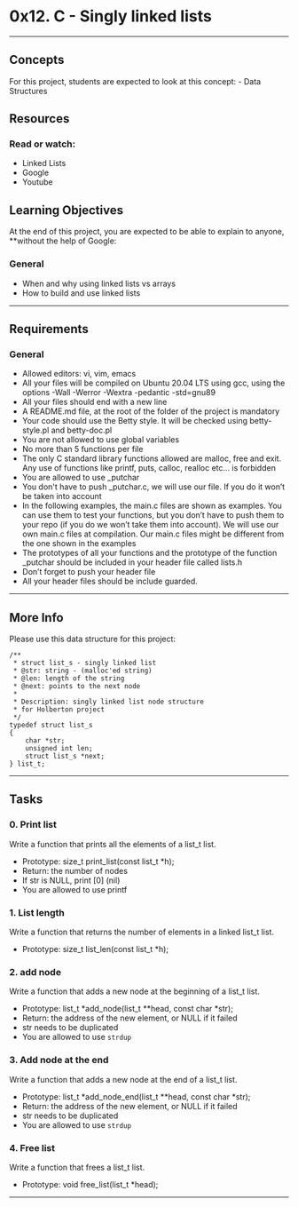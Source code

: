 # 0x12. C - Singly linked lists

***********************************************************************************

## Concepts
For this project, students are expected to look at this concept:
	- Data Structures
## Resources
### Read or watch:
 - Linked Lists
 - Google
 - Youtube

## Learning Objectives
At the end of this project, you are expected to be able to explain to anyone, **without the help of Google:
### General
 - When and why using linked lists vs arrays
 - How to build and use linked lists

***********************************************************************************

## Requirements
### General
 - Allowed editors: vi, vim, emacs
 - All your files will be compiled on Ubuntu 20.04 LTS using gcc, using the options -Wall -Werror -Wextra -pedantic -std=gnu89
 - All your files should end with a new line
 - A README.md file, at the root of the folder of the project is mandatory
 - Your code should use the Betty style. It will be checked using betty-style.pl and betty-doc.pl
 - You are not allowed to use global variables
 - No more than 5 functions per file
 - The only C standard library functions allowed are malloc, free and exit. Any use of functions like printf, puts, calloc, realloc etc… is forbidden
 - You are allowed to use _putchar
 - You don't have to push _putchar.c, we will use our file. If you do it won’t be taken into account
 - In the following examples, the main.c files are shown as examples. You can use them to test your functions, but you don’t have to push them to your repo (if you do we won’t take them into account). We will use our own main.c files at compilation. Our main.c files might be different from the one shown in the examples
 - The prototypes of all your functions and the prototype of the function _putchar should be included in your header file called lists.h
 - Don’t forget to push your header file
 - All your header files should be include guarded.


***********************************************************************************


## More Info
Please use this data structure for this project:
```
/**
 * struct list_s - singly linked list
 * @str: string - (malloc'ed string)
 * @len: length of the string
 * @next: points to the next node
 *
 * Description: singly linked list node structure
 * for Holberton project
 */
typedef struct list_s
{
    char *str;
    unsigned int len;
    struct list_s *next;
} list_t;
```


***********************************************************************************


## Tasks
### 0. Print list
Write a function that prints all the elements of a list_t list.
 - Prototype: size_t print_list(const list_t *h);
 - Return: the number of nodes
 - If str is NULL, print [0] (nil)
 - You are allowed to use printf
### 1. List length
Write a function that returns the number of elements in a linked list_t list.
 - Prototype: size_t list_len(const list_t *h);
### 2. add node
Write a function that adds a new node at the beginning of a list_t list.
 - Prototype: list_t *add_node(list_t **head, const char *str);
 - Return: the address of the new element, or NULL if it failed
 - str needs to be duplicated
 - You are allowed to use `strdup`
### 3. Add node at the end
Write a function that adds a new node at the end of a list_t list.
 - Prototype: list_t *add_node_end(list_t **head, const char *str);
 - Return: the address of the new element, or NULL if it failed
 - str needs to be duplicated
 - You are allowed to use `strdup`
### 4. Free list
Write a function that frees a list_t list.
 - Prototype: void free_list(list_t *head);


***********************************************************************************

